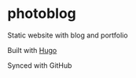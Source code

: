 # photoblog
Static website with blog and portfolio

Built with [Hugo](https://gohugo.io/)

Synced with GitHub